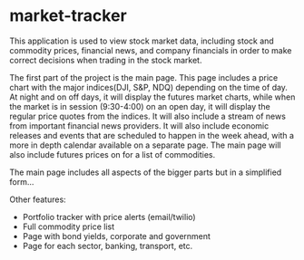 # market-tracker
This application is used to view stock market data, including stock and commodity prices, financial news, and company financials in order to make correct decisions when trading in the stock market.

The first part of the project is the main page. This page includes a price chart with the major indices(DJI, S&P, NDQ) depending on the time of day. At night and on off days, it will display the futures market charts, while when the market is in session (9:30-4:00) on an open day, it will display the regular price quotes from the indices. It will also include a stream of news from important financial news providers. It will also include economic releases and events that are scheduled to happen in the week ahead, with a more in depth calendar available on a separate page. The main page will also include futures prices on for a list of commodities. 

The main page includes all aspects of the bigger parts but in a simplified form... 

Other features:
- Portfolio tracker with price alerts (email/twilio)
- Full commodity price list 
- Page with bond yields, corporate and government
- Page for each sector, banking, transport, etc. 
